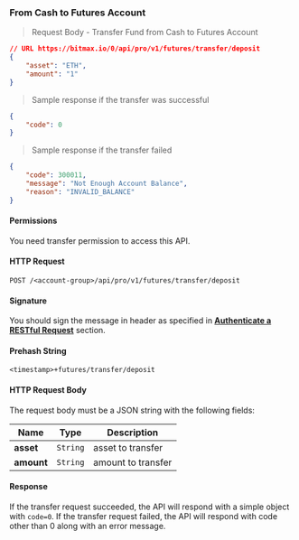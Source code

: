 ### From Cash to Futures Account

> Request Body - Transfer Fund from Cash to Futures Account

```json
// URL https://bitmax.io/0/api/pro/v1/futures/transfer/deposit 
{
    "asset": "ETH",
    "amount": "1"
}
```

> Sample response if the transfer was successful

```json
{
    "code": 0
}
```

> Sample response if the transfer failed 

```json
{
    "code": 300011,
    "message": "Not Enough Account Balance",
    "reason": "INVALID_BALANCE"
}
```


#### Permissions 

You need transfer permission to access this API.

#### HTTP Request

`POST /<account-group>/api/pro/v1/futures/transfer/deposit`

#### Signature

You should sign the message in header as specified in [**Authenticate a RESTful Request**](#sign-a-request) section.

#### Prehash String

`<timestamp>+futures/transfer/deposit`

#### HTTP Request Body

The request body must be a JSON string with the following fields:

Name        | Type     | Description
----------- | -------- | -------------- 
**asset**   | `String` | asset to transfer
**amount**  | `String` | amount to transfer


#### Response

If the transfer request succeeded, the API will respond with a simple object with `code=0`. If the transfer request failed, the API 
will respond with code other than 0 along with an error message.

